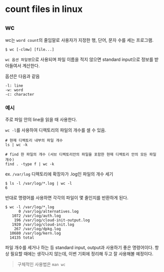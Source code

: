 # count files in linux

## wc

wc는 `word count`의 줄임말로 사용자가 지정한 행, 단어, 문자 수를 세는 프로그램.

```
$ wc [-clmw] [file...]
```

`wc 옵션 파일명`으로 사용되며 파일 이름을 적지 않으면 standard input으로 정보를 받아들여서 계산한다.

옵션은 다음과 같음

```
-l: line
-w: word
-c: character
```

### 예시

주로 파일 안의 line을 읽을 때 사용한다.

`wc -l`를 사용하여 디렉토리의 파일의 개수를 셀 수 있음.

```
# 현재 디렉토리 내부의 파일 개수
ls | wc -k

# find 한 파일의 개수 (서브 디렉토리안의 파일을 포함한 현재 디렉토리 안의 모든 파일 개수)
find . -type f | wc -k
```

ex. `/var/log` 디렉토리에 확장자가 .log인 파일의 개수 세기

```
$ ls -l /var/log/*.log | wc -l
6
```

반대로 명령어를 사용하면 각각의 파일이 몇 줄인지를 반환하게 된다.

```
$ wc -l /var/log/*.log
      0 /var/log/alternatives.log
   1072 /var/log/auth.log
    196 /var/log/cloud-init-output.log
   1920 /var/log/cloud-init.log
    267 /var/log/dpkg.log
  10680 /var/log/kern.log
  14135 total
```


파일 개수를 세거나 하는 등 standard input, output과 사용하기 좋은 명령어이다. 항상 필요할 때에는 생각나지 않는데, 이번 기회에 정리해 두고 잘 사용해볼 예정이다.

> 구체적인 사용법은 `man wc`
